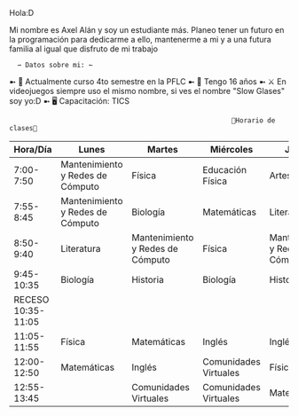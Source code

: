Hola:D

Mi nombre es Axel Alán y soy un estudiante más. Planeo tener un futuro en la programación para dedicarme a ello, mantenerme a mi y a una futura familia al igual que disfruto de mi trabajo


      ⇀ Datos sobre mi: ↼
➼ 🔎 Actualmente curso 4to semestre en la PFLC
➼ 🎈 Tengo 16 años
➼ ⚔ En videojuegos siempre uso el mismo nombre, si ves el nombre "Slow Glases" soy yo:D
➼ 🖥 Capacitación: TICS

                                                            📖Horario de clases📖

| Hora/Día           | Lunes                            | Martes                           | Miércoles             | Jueves                           | Viernes     |
|--------------------|----------------------------------|----------------------------------|-----------------------|----------------------------------|-------------|
| 7:00-7:50          | Mantenimiento y Redes de Cómputo | Física                           | Educación Física      | Artes                            | Biología    |
| 7:55-8:45          | Mantenimiento y Redes de Cómputo | Biología                         | Matemáticas           | Literatura                       | Física      |
| 8:50-9:40          | Literatura                       | Mantenimiento y Redes de Cómputo | Física                | Mantenimiento y Redes de Cómputo | Matemáticas |
| 9:45-10:35         | Biología                         | Historia                         | Biología              | Historia                         | Literatura  |
| RECESO 10:35-11:05 |                                  |                                  |                       |                                  |             |
| 11:05-11:55        | Física                           | Matemáticas                      | Inglés                | Inglés                           | Historia    |
| 12:00-12:50        | Matemáticas                      | Inglés                           | Comunidades Virtuales | Física                           |             |
| 12:55-13:45        |                                  | Comunidades Virtuales            | Comunidades Virtuales | Matemáticas                      |             |
